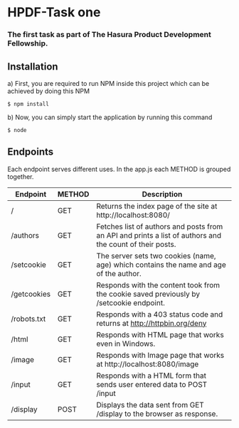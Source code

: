 # HPDF-Task one

### The first task as part of The Hasura Product Development Fellowship.

## Installation

a) First, you are required to run NPM inside this project which can be achieved by doing this NPM

    $ npm install

b) Now, you can simply start the application by running this command 

    $ node
    
## Endpoints

Each endpoint serves different uses. In the app.js each METHOD is grouped together.


Endpoint | METHOD | Description
------------ | ------------- | -------------
/ | GET | Returns the index page of the site at http://localhost:8080/
/authors | GET | Fetches list of authors and posts from an API and prints a list of authors and the count of their posts. 
/setcookie | GET | The server sets two cookies (name, age) which contains the name and age of the author.
/getcookies | GET | Responds with the content took from the cookie saved previously by /setcookie endpoint.
/robots.txt	 | GET | Responds with a 403 status code and returns at http://httpbin.org/deny
/html | GET | Responds with  HTML page that works even in Windows.
/image | GET | Responds with Image page that works at http://localhost:8080/image
/input | GET | Responds with a HTML form that sends user entered data to POST /input
/display | POST | Displays the data sent from GET /display to the browser as response.
